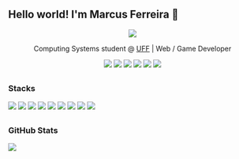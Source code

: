 ## Hello world! I'm Marcus Ferreira 👋

<div align="center">
<img src="https://github.blog/wp-content/uploads/2018/10/46896184-b679fc80-ce30-11e8-88bf-921e9b788f7c.gif?resize=200%2C200" />

Computing Systems student @ [UFF](https://www.uff.br) | Web / Game Developer

[![](https://img.shields.io/badge/Homepage-red)](https://marcus-ferreira.github.io)
[![](https://img.shields.io/badge/LinkedIn-blue?logo=linkedin)](https://www.linkedin.com/in/emarcusferreira)
[![](https://img.shields.io/badge/CodePen-black?logo=codepen&logoColor=white)](https://codepen.io/marcusferreira)
[![](https://img.shields.io/badge/CodeSandbox-black?logo=codesandbox&logoColor=white)](https://codesandbox.io/u/marcus-ferreira)
[![](https://img.shields.io/badge/Itch.io-red?logo=itchdotio&logoColor=white)](https://marcusferreira.itch.io)
[![](https://img.shields.io/badge/Email-white?logo=gmail)](mailto:mv.ferreirapinto@gmail.com)

</div>

##

### Stacks
![](https://img.shields.io/badge/HTML-80%25-green?labelColor=white&logo=html5&logoColor=red)
![](https://img.shields.io/badge/CSS-70%25-green?labelColor=white&logo=css3&logoColor=blue)
![](https://img.shields.io/badge/JavaScript-60%25-yellow?labelColor=white&logo=javascript)
![](https://img.shields.io/badge/MySQL-60%25-yellow?labelColor=white&logo=mysql)
![](https://img.shields.io/badge/GitHub-60%25-yellow?labelColor=white&logo=github&logoColor=black)
![](https://img.shields.io/badge/Git-50%25-yellow?labelColor=white&logo=git)
![](https://img.shields.io/badge/Sass/SCSS-50%25-yellow?labelColor=white&logo=sass)
![](https://img.shields.io/badge/MongoDB-40%25-yellow?labelColor=white&logo=mongodb)
![](https://img.shields.io/badge/Node.js-30%25-yellow?labelColor=white&logo=nodedotjs)

##

### GitHub Stats
![](https://github-readme-stats.vercel.app/api/top-langs/?username=marcus-ferreira&theme=vue-dark)

